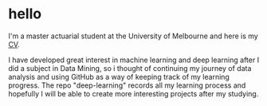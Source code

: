 # hello
 
 I'm a master actuarial student at the University of Melbourne and here is my [CV](https://drive.google.com/open?id=12KocIZ8pINRV6OZwyKQZtQVa2Yq7v6yV).
 
I have developed great interest in machine learning and deep learning after I did a subject in Data Mining, so i thought of continuing my journey of data analysis and using GitHub as a way of keeping track of my learning progress. The repo "deep-learning" records all my learning process and hopefully I will be able to create more interesting projects after my studying. 
